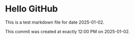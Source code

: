 # Hello GitHub
This is a test markdown file for date 2025-01-02.

This commit was created at exactly 12:00 PM on 2025-01-02.
